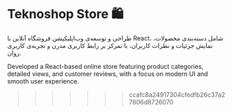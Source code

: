 
# Teknoshop Store 🛍️

 طراحی و توسعه‌ی وب‌اپلیکیشن فروشگاه آنلاین با React، شامل دسته‌بندی محصولات، نمایش جزئیات و نظرات کاربران، با تمرکز بر رابط کاربری مدرن و تجربه‌ی کاربری روان.

 Developed a React-based online store featuring product categories, detailed views, and customer reviews, with a focus on modern UI and smooth user experience.
>>>>>>> ccafc8a24917304cfedfb26c37a27806d8726070
